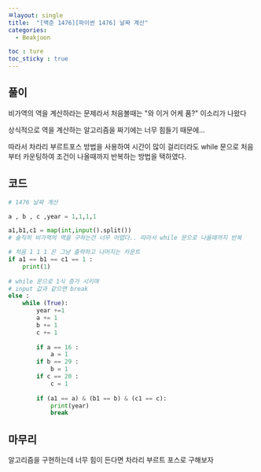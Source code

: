 ```yaml
---
ㅉlayout: single
title:  "[백준 1476][파이썬 1476] 날짜 계산"
categories:
  - Beakjoon

toc : ture
toc_sticky : true
---
```

<!-- 위는 머릿말임 아래부터 포스트 본문 -->



## 풀이

비가역의 역을 계산하라는 문제라서 처음볼때는 "와 이거 어케 품?" 이소리가 나왔다

상식적으로 역을 계산하는 알고리즘을 짜기에는 너무 힘들기 때문에...

따라서 차라리 부르트포스 방법을 사용하여 시간이 많이 걸리더라도
while 문으로 처음부터 카운팅하여 조건이 나올때까지 반복하는 방법을 택하였다.


## 코드 

```python
# 1476 날짜 계산

a , b , c ,year = 1,1,1,1

a1,b1,c1 = map(int,input().split())
# 솔직히 비가역의 역을 구하는건 너무 어렵다.. 따라서 while 문으로 나올때까지 반복

# 처음 1 1 1 은 그냥 출력하고 나머지는 카운트
if a1 == b1 == c1 == 1 :
    print(1)
    
# while 문으로 1식 증가 시키며 
# input 값과 같으면 break
else :
    while (True):
        year +=1 
        a += 1
        b += 1
        c += 1 
        
        if a == 16 :
            a = 1
        if b == 29 :
            b = 1
        if c == 20 :
            c = 1
        
        if (a1 == a) & (b1 == b) & (c1 == c):
            print(year)
            break
```



## 마무리

알고리즘을 구현하는데 너무 힘이 든다면 차라리 부르트 포스로 구해보자
